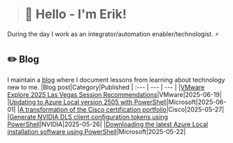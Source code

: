 > # 👾 Hello - I'm Erik!
During the day I work as an integrator/automation enabler/technologist. ⚡
## ✏️ Blog
I maintain a [blog](https://blog.graa.dev) where I document lessons from learning about technology new to me.
|Blog post|Category|Published
| :--- | --- | --- |
|[VMware Explore 2025 Las Vegas Session Recommendations](https://blog.graa.dev/Explore2025-ContentCatalog)|VMware|2025-06-19|
|[Updating to Azure Local version 2505 with PowerShell](https://blog.graa.dev/AzureLocal-UpdatePowerShell2505)|Microsoft|2025-06-01|
|[A transformation of the Cisco certification portfolio](https://blog.graa.dev/Cisco-Certification2025)|Cisco|2025-05-27|
|[Generate NVIDIA DLS client configuration tokens using PowerShell](https://blog.graa.dev/PowerShell-NVIDIADLS)|NVIDIA|2025-05-26|
|[Downloading the latest Azure Local installation software using PowerShell](https://blog.graa.dev/AzureLocal-SoftwarePowerShell)|Microsoft|2025-05-22|
